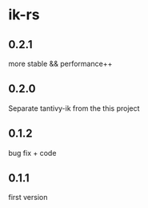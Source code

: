 # ik-rs
## 0.2.1
more stable && performance++

## 0.2.0
Separate tantivy-ik from the this project

## 0.1.2
bug fix + code

## 0.1.1
first version